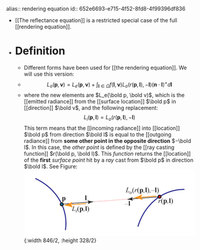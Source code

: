 alias:: rendering equation
id:: 652e6693-e715-4f52-8fd8-4f99396df836

- [[The reflectance equation]] is a restricted special case of the full [[rendering equation]].
- # Definition
	- Different forms have been used for [[the rendering equation]]. We will use this version:
	- $$
	  L_o(\mathbf{p},\mathbf{v})=L_e(\mathbf{p},\mathbf{v})+\int_{\mathbf{l}\in\Omega}f(\mathbf{l},\mathbf{v})L_o(r(\mathbf{p},\mathbf{l}),-\mathbf{l})(\mathbf{n}\cdot\mathbf{l})^+d\mathbf{l}
	  $$
	- where the new elements are $L_e(\bold p, \bold v)$, which is the [[emitted radiance]] from the [[surface location]] $\bold p$ in [[direction]] $\bold v$, and the following replacement:
	  $$
	  L_{i}(\mathbf{p},\mathbf{l})=L_{o}(r(\mathbf{p},\mathbf{l}),-\mathbf{l})
	  $$
	  This term means that the [[incoming radiance]] into [[location]] $\bold p$ from direction $\bold l$ is equal to the [[outgoing radiance]] from **some other point in the opposite direction** $−\bold l$. 
	  In this case, the *other point* is defined by the [[ray casting function]] $r(\bold p, \bold l)$. This *function* returns the [[location]] of the **first** *surface point* hit by a *ray* cast from $\bold p$ in direction $\bold l$. 
	  See Figure:
	  ![image.png](../assets/image_1695194127781_0.png){:width 846/2, :height 328/2}